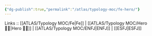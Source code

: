 ```yaml
---
{"dg-publish":true,"permalink":"/atlas/typology-moc/fe-hero/"}
---
```


Links :: [[ATLAS/Typology MOC/Fe\|Fe]] | [[ATLAS/Typology MOC/Hero 🦸‍♂️\|Hero 🦸‍♂️]] | [[ATLAS/Typology MOC/ENFJ\|ENFJ]] | [[ESFJ\|ESFJ]]
